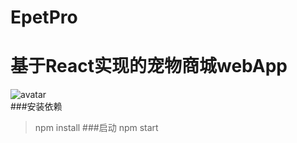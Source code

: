 # EpetPro
基于React实现的宠物商城webApp
=========================================================================
![avatar](http://s1.51cto.com/wyfs02/M01/88/7F/wKiom1f55HCSS-DrAACSkyHme8o914.png-wh_651x-s_1436211364.png)<br />
###安装依赖
>npm install
###启动
>npm start